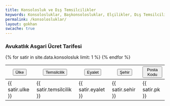 ```yaml
---
title: Konsolosluk ve Dış Temsilcilikler
keywords: Konsolosluklar, Başkonsolosluklar, Elçilikler, Dış Temsilcilikler
permalink: /konsolosluklar/
layout: gokhan
swcache: true
---
```



<div class="card-header">
    <h3 class="card-title">Avukatlık Asgari Ücret Tarifesi</h3>
    </div>
  
  <div id="table-default" class="table-responsive">
      <table class="table" id="kons" name="kons">
        <thead>
          <tr>
            <th><button class="table-sort" data-sort="sort-ulke">Ülke</button></th>
            <th><button class="table-sort" data-sort="sort-temsilcilik">Temsilcilik</button></th>
            <th><button class="table-sort" data-sort="sort-eyalet">Eyalet</button></th>
            <th><button class="table-sort" data-sort="sort-sehir">Şehir</button></th>										
            <th><button class="table-sort" data-sort="sort-pk">Posta Kodu</button></th>										
          </tr>
        </thead>
        <tbody class="table-tbody">
        {% for satir in site.data.konsolosluk limit: 1 %}
        <tr>
        <td class="sort-ulke">{{ satir.ulke }}</td>
        <td class="sort-temsilcilik">{{ satir.temsilcilik }}</td>
        <td class="sort-eyalet">{{ satir.eyalet }}</td>
        <td class="sort-sehir">{{ satir.sehir }}</td>
        <td class="sort-pk">{{ satir.pk }}</td>
        </tr>
        {% endfor %}         										
        </tbody>        
      </table>
    </div>

